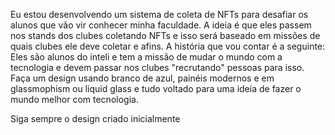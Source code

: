 Eu estou desenvolvendo um sistema de coleta de NFTs para desafiar os alunos que vão vir conhecer minha faculdade. A ideia é que eles passem nos stands dos clubes coletando NFTs e isso será baseado em missões de quais clubes ele deve coletar e afins. A história que vou contar é a seguinte: Eles são alunos do inteli e tem a missão de mudar o mundo com a tecnologia e devem passar nos clubes "recrutando" pessoas para isso. Faça um design usando branco de azul, painéis modernos e em glassmophism ou liquid glass e tudo voltado para uma ideia de fazer o mundo melhor com tecnologia.

Siga sempre o design criado inicialmente